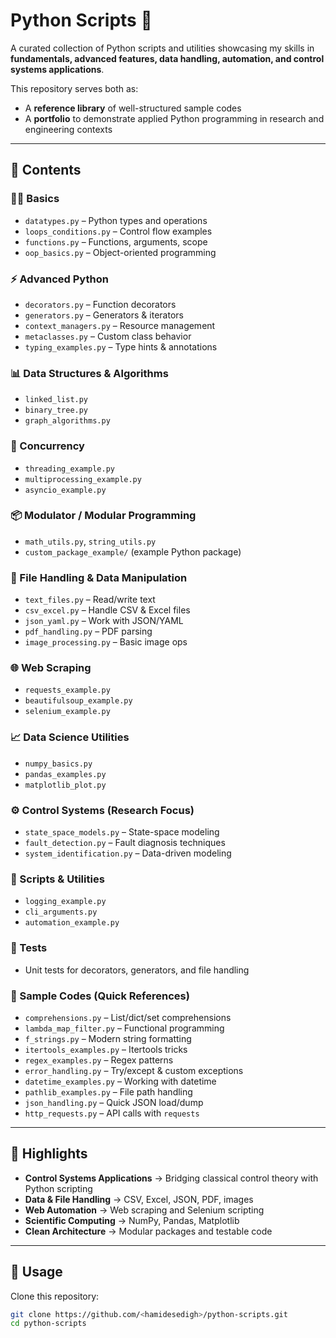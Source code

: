 
# Python Scripts 🐍

A curated collection of Python scripts and utilities showcasing my skills in **fundamentals, advanced features, data handling, automation, and control systems applications**.  

This repository serves both as:
- A **reference library** of well-structured sample codes  
- A **portfolio** to demonstrate applied Python programming in research and engineering contexts  

---

## 📂 Contents

### 🧑‍💻 Basics
- `datatypes.py` – Python types and operations  
- `loops_conditions.py` – Control flow examples  
- `functions.py` – Functions, arguments, scope  
- `oop_basics.py` – Object-oriented programming  

### ⚡ Advanced Python
- `decorators.py` – Function decorators  
- `generators.py` – Generators & iterators  
- `context_managers.py` – Resource management  
- `metaclasses.py` – Custom class behavior  
- `typing_examples.py` – Type hints & annotations  

### 📊 Data Structures & Algorithms
- `linked_list.py`  
- `binary_tree.py`  
- `graph_algorithms.py`  

### 🔀 Concurrency
- `threading_example.py`  
- `multiprocessing_example.py`  
- `asyncio_example.py`  

### 📦 Modulator / Modular Programming
- `math_utils.py`, `string_utils.py`  
- `custom_package_example/` (example Python package)  

### 📁 File Handling & Data Manipulation
- `text_files.py` – Read/write text  
- `csv_excel.py` – Handle CSV & Excel files  
- `json_yaml.py` – Work with JSON/YAML  
- `pdf_handling.py` – PDF parsing  
- `image_processing.py` – Basic image ops  

### 🌐 Web Scraping
- `requests_example.py`  
- `beautifulsoup_example.py`  
- `selenium_example.py`  

### 📈 Data Science Utilities
- `numpy_basics.py`  
- `pandas_examples.py`  
- `matplotlib_plot.py`  

### ⚙️ Control Systems (Research Focus)
- `state_space_models.py` – State-space modeling  
- `fault_detection.py` – Fault diagnosis techniques  
- `system_identification.py` – Data-driven modeling  

### 📝 Scripts & Utilities
- `logging_example.py`  
- `cli_arguments.py`  
- `automation_example.py`  

### 🧪 Tests
- Unit tests for decorators, generators, and file handling  

### 🧩 Sample Codes (Quick References)
- `comprehensions.py` – List/dict/set comprehensions  
- `lambda_map_filter.py` – Functional programming  
- `f_strings.py` – Modern string formatting  
- `itertools_examples.py` – Itertools tricks  
- `regex_examples.py` – Regex patterns  
- `error_handling.py` – Try/except & custom exceptions  
- `datetime_examples.py` – Working with datetime  
- `pathlib_examples.py` – File path handling  
- `json_handling.py` – Quick JSON load/dump  
- `http_requests.py` – API calls with `requests`  

---

## 🚀 Highlights
- **Control Systems Applications** → Bridging classical control theory with Python scripting  
- **Data & File Handling** → CSV, Excel, JSON, PDF, images  
- **Web Automation** → Web scraping and Selenium scripting  
- **Scientific Computing** → NumPy, Pandas, Matplotlib  
- **Clean Architecture** → Modular packages and testable code  

---

## 📌 Usage
Clone this repository:
```bash
git clone https://github.com/<hamidesedigh>/python-scripts.git
cd python-scripts

